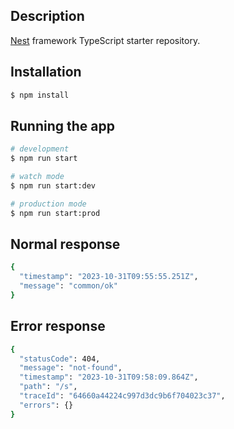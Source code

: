 ## Description

[Nest](https://github.com/nestjs/nest) framework TypeScript starter repository.

## Installation

```bash
$ npm install
```

## Running the app

```bash
# development
$ npm run start

# watch mode
$ npm run start:dev

# production mode
$ npm run start:prod
```

## Normal response

```bash
{
  "timestamp": "2023-10-31T09:55:55.251Z",
  "message": "common/ok"
}
```

## Error response

```bash
{
  "statusCode": 404,
  "message": "not-found",
  "timestamp": "2023-10-31T09:58:09.864Z",
  "path": "/s",
  "traceId": "64660a44224c997d3dc9b6f704023c37",
  "errors": {}
}
```
